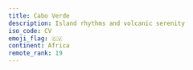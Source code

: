 ```yaml
---
title: Cabo Verde
description: Island rhythms and volcanic serenity
iso_code: CV
emoji_flag: 🇨🇻
continent: Africa
remote_rank: 19
---
```

